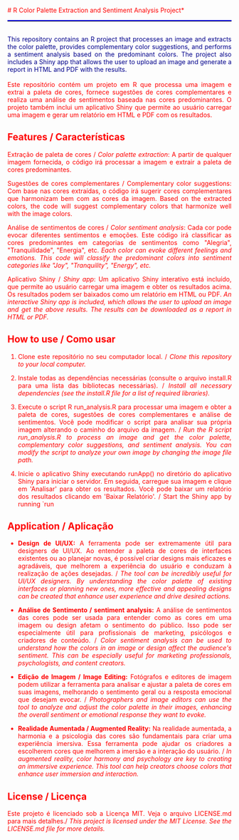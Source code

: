 <br>
<span style="color: red;"> # R Color Palette Extraction and Sentiment Analysis Project* </p>

<hr style="border-top: 2px solid blue;">
<div style="text-align: justify">
<br>

<div style="color: darkblue;">
This repository contains an R project that processes an image and extracts the color palette, provides complementary color suggestions, and performs a sentiment analysis based on the predominant colors. The project also includes a Shiny app that allows the user to upload an image and generate a report in HTML and PDF with the results.
</div> <br>
Este repositório contém um projeto em R que processa uma imagem e extrai a paleta de cores, fornece sugestões de cores complementares e realiza uma análise de sentimentos baseada nas cores predominantes. O projeto também inclui um aplicativo Shiny que permite ao usuário carregar uma imagem e gerar um relatório em HTML e PDF com os resultados.



## **Features / Características**

Extração de paleta de cores / *Color palette extraction*: A partir de qualquer imagem fornecida, o código irá processar a imagem e extrair a paleta de cores predominantes.

Sugestões de cores complementares / Complementary color suggestions: Com base nas cores extraídas, o código irá sugerir cores complementares que harmonizam bem com as cores da imagem. Based on the extracted colors, the code will suggest complementary colors that harmonize well with the image colors.

Análise de sentimentos de cores / *Color sentiment analysis*: Cada cor pode evocar diferentes sentimentos e emoções. Este código irá classificar as cores predominantes em categorias de sentimentos como "Alegria", "Tranquilidade", "Energia", etc. *Each color can evoke different feelings and emotions. This code will classify the predominant colors into sentiment categories like "Joy", "Tranquility", "Energy", etc.*

Aplicativo Shiny / *Shiny app*: Um aplicativo Shiny interativo está incluído, que permite ao usuário carregar uma imagem e obter os resultados acima. Os resultados podem ser baixados como um relatório em HTML ou PDF. *An interactive Shiny app is included, which allows the user to upload an image and get the above results. The results can be downloaded as a report in HTML or PDF.*

## **How to use / Como usar**

1) Clone este repositório no seu computador local. / *Clone this repository to your local computer.*

2) Instale todas as dependências necessárias (consulte o arquivo install.R para uma lista das bibliotecas necessárias). / *Install all necessary dependencies (see the install.R file for a list of required libraries).*

3) Execute o script R run_analysis.R para processar uma imagem e obter a paleta de cores, sugestões de cores complementares e análise de sentimentos. Você pode modificar o script para analisar sua própria imagem alterando o caminho do arquivo da imagem. / *Run the R script run_analysis.R to process an image and get the color palette, complementary color suggestions, and sentiment analysis. You can modify the script to analyze your own image by changing the image file path.*

4) Inicie o aplicativo Shiny executando runApp() no diretório do aplicativo Shiny para iniciar o servidor. Em seguida, carregue sua imagem e clique em 'Analisar' para obter os resultados. Você pode baixar um relatório dos resultados clicando em 'Baixar Relatório'. / Start the Shiny app by running `run

## **Application / Aplicação**

- **Design de UI/UX:** A ferramenta pode ser extremamente útil para designers de UI/UX. Ao entender a paleta de cores de interfaces existentes ou ao planejar novas, é possível criar designs mais eficazes e agradáveis, que melhorem a experiência do usuário e conduzam à realização de ações desejadas. / *The tool can be incredibly useful for UI/UX designers. By understanding the color palette of existing interfaces or planning new ones, more effective and appealing designs can be created that enhance user experience and drive desired actions.*

- **Análise de Sentimento / sentiment analysis:** A análise de sentimentos das cores pode ser usada para entender como as cores em uma imagem ou design afetam o sentimento do público. Isso pode ser especialmente útil para profissionais de marketing, psicólogos e criadores de conteúdo. / *Color sentiment analysis can be used to understand how the colors in an image or design affect the audience's sentiment. This can be especially useful for marketing professionals, psychologists, and content creators.*

- **Edição de Imagem / Image Editing:** Fotógrafos e editores de imagem podem utilizar a ferramenta para analisar e ajustar a paleta de cores em suas imagens, melhorando o sentimento geral ou a resposta emocional que desejam evocar. / *Photographers and image editors can use the tool to analyze and adjust the color palette in their images, enhancing the overall sentiment or emotional response they want to evoke.*

- **Realidade Aumentada / Augmented Reality:** Na realidade aumentada, a harmonia e a psicologia das cores são fundamentais para criar uma experiência imersiva. Essa ferramenta pode ajudar os criadores a escolherem cores que melhorem a imersão e a interação do usuário. / *In augmented reality, color harmony and psychology are key to creating an immersive experience. This tool can help creators choose colors that enhance user immersion and interaction.*

## **License / Licença**
Este projeto é licenciado sob a Licença MIT. Veja o arquivo LICENSE.md para mais detalhes./ *This project is licensed under the MIT License. See the LICENSE.md file for more details.*

</div>
